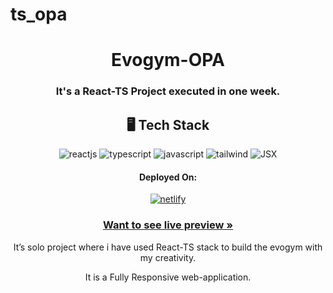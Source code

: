 # ts_opa
<h1 align="center">Evogym-OPA</h1>

<h3 align="center">It's a React-TS Project executed in one week.</h3>



<h2 align="center">🖥️ Tech Stack</h2>

<p align="center">
  <img src="https://img.shields.io/badge/React-20232A?style=for-the-badge&logo=react&logoColor=61DAFB" alt="reactjs" />
  <img src="https://img.shields.io/badge/typescript-blue?style=for-the-badge&logo=react-router&logoColor=white" alt="typescript" />
  <img src="https://img.shields.io/badge/JavaScript-323330?style=for-the-badge&logo=javascript&logoColor=F7DF1E" alt="javascript" />
  <img src="https://img.shields.io/badge/tailwind-css-blue?style=for-the-badge&logo=react-router&logoColor=white" alt="tailwind" />
  <img src="https://img.shields.io/badge/JSX-black?style=for-the-badge&&logoColor=61DAFB" alt="JSX" />
</p>
<h4 align="center">Deployed On:</h4>

<p align="center">
<a href="https://evogym-opa.netlify.app/">
  <img src="https://img.shields.io/badge/Netlify-00C7B7?style=for-the-badge&logo=netlify&logoColor=white" alt="netlify" />
</a>
</p>

<h3 align="center"><a href=""><strong>Want to see live preview »</strong></a></h3>

<p align="center">It’s solo project where i have used React-TS stack to build the evogym with my creativity.</p>
<p align="center">It is a Fully Responsive web-application.</p>
